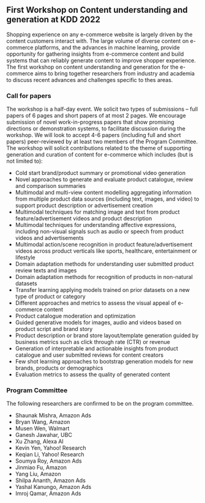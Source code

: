 ## First Workshop on Content understanding and generation at KDD 2022

Shopping experience on any e-commerce website is largely driven by the content customers interact with. The large volume of diverse content on e-commerce platforms, and the advances in machine learning, provide opportunity for gathering insights from e-commerce content and build systems that can reliably generate content to improve shopper experience. The first workshop on content understanding and generation for the e-commerce aims to bring together researchers from industry and academia to discuss recent advances and challenges specific to thes areas. 

### Call for papers

The workshop is a half-day event. We solicit two types of submissions – full papers of 6 pages and short papers of at most 2 pages. We encourage submission of novel work-in-progress papers that show promising directions or demonstration systems, to facilitate discussion during the workshop. We will look to accept 4-6 papers (including full and short papers) peer-reviewed by at least two members of the Program Committee. The workshop will solicit contributions related to the theme of supporting generation and curation of content for e-commerce which includes (but is not limited to):

- Cold start brand/product summary or promotional video generation
- Novel approaches to generate and evaluate product catalogue, review and comparison summaries
- Multimodal and multi-view content modelling aggregating information from multiple product data sources (including text, images, and video) to support product description or advertisement creation
- Multimodal techniques for matching image and text from product feature/advertisement videos and product description
- Multimodal techniques for understanding affective expressions, including non-visual signals such as audio or speech from product videos and advertisements
- Multimodal action/scene recognition in product feature/advertisement videos across product verticals like sports, healthcare, entertainment or lifestyle
- Domain adaptation methods for understanding user submitted product review texts and images
- Domain adaptation methods for recognition of products in non-natural datasets
- Transfer learning applying models trained on prior datasets on a new type of product or category
- Different approaches and metrics to assess the visual appeal of e-commerce content
- Product catalogue moderation and optimization
- Guided generative models for images, audio and videos based on product script and brand story
- Product description or brand store layout/template generation guided by business metrics such as click through rate (CTR) or revenue
- Generation of interpretable and actionable insights from product catalogue and user submitted reviews for content creators
- Few shot learning approaches to bootstrap generation models for new brands, products or demographics
- Evaluation metrics to assess the quality of generated content


### Program Committee
The following researchers are confirmed to be on the program
committee.
- Shaunak Mishra, Amazon Ads
- Bryan Wang, Amazon
- Musen Wen, Walmart
- Ganesh Jawahar, UBC
- Xu Zhang, Alexa AI
- Kevin Yen, Yahoo! Research
- Keqian Li, Yahoo! Research
- Soumya Roy, Amazon Ads
- Jinmiao Fu, Amazon
- Yang Liu, Amazon
- Shilpa Ananth, Amazon Ads
- Yashal Kanungo, Amazon Ads
- Imroj Qamar, Amazon Ads